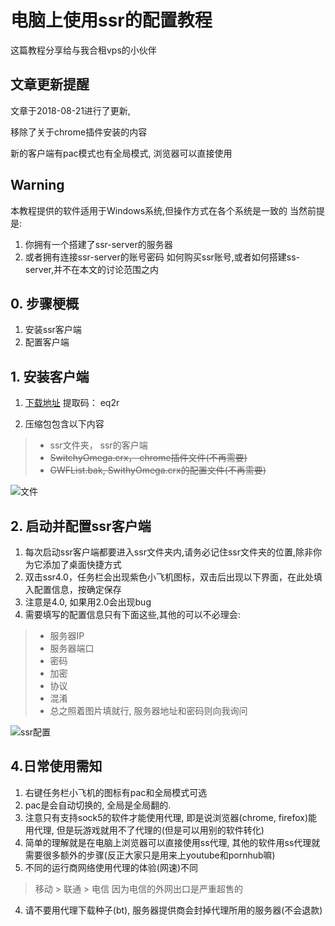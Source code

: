 # 电脑上使用ssr的配置教程
这篇教程分享给与我合租vps的小伙伴
## 文章更新提醒
文章于2018-08-21进行了更新,

移除了关于chrome插件安装的内容

新的客户端有pac模式也有全局模式, 浏览器可以直接使用

## Warning
本教程提供的软件适用于Windows系统,但操作方式在各个系统是一致的
当然前提是:
1. 你拥有一个搭建了ssr-server的服务器
2. 或者拥有连接ssr-server的账号密码
如何购买ssr账号,或者如何搭建ss-server,并不在本文的讨论范围之内

## 0. 步骤梗概
1. 安装ssr客户端
2. 配置客户端


## 1. 安装客户端
1. [下载地址](https://pan.baidu.com/s/19AzL9BB3k_o_RIVDnuWpEA)
提取码： eq2r

2. 压缩包包含以下内容
> - ssr文件夹， ssr的客户端
> - <del>SwitchyOmega.crx， chrome插件文件(不再需要)<del/>
> - <del>GWFList.bak, SwithyOmega.crx的配置文件(不再需要)</del>

![文件](https://upload-images.jianshu.io/upload_images/6813015-354a222ad293cb7c.PNG?imageMogr2/auto-orient/strip%7CimageView2/2/w/1240)


## 2. 启动并配置ssr客户端
1. 每次启动ssr客户端都要进入ssr文件夹内,请务必记住ssr文件夹的位置,除非你为它添加了桌面快捷方式
2. 双击ssr4.0，任务栏会出现紫色小飞机图标，双击后出现以下界面，在此处填入配置信息，按确定保存
3. 注意是4.0, 如果用2.0会出现bug
3. 需要填写的配置信息只有下面这些,其他的可以不必理会:
> - 服务器IP
> - 服务器端口
> - 密码
> - 加密
> - 协议
> - 混淆
> - 总之照着图片填就行, 服务器地址和密码则向我询问



![ssr配置](https://upload-images.jianshu.io/upload_images/6813015-0eda90a6952a0e0e.PNG?imageMogr2/auto-orient/strip%7CimageView2/2/w/1240)


## 4.日常使用需知
1. 右键任务栏小飞机的图标有pac和全局模式可选
2. pac是会自动切换的, 全局是全局翻的.
3. 注意只有支持sock5的软件才能使用代理, 即是说浏览器(chrome, firefox)能用代理, 但是玩游戏就用不了代理的(但是可以用别的软件转化)
4. 简单的理解就是在电脑上浏览器可以直接使用ss代理, 其他的软件用ss代理就需要很多额外的步骤(反正大家只是用来上youtube和pornhub嘛)
3. 不同的运行商网络使用代理的体验(网速)不同
> 移动 > 联通 > 电信
> 因为电信的外网出口是严重超售的

4. 请不要用代理下载种子(bt), 服务器提供商会封掉代理所用的服务器(不会退款)
